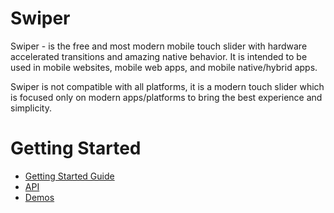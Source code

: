 # Swiper

Swiper - is the free and most modern mobile touch slider with hardware accelerated transitions and amazing native behavior. It is intended to be used in mobile websites, mobile web apps, and mobile native/hybrid apps.

Swiper is not compatible with all platforms, it is a modern touch slider which is focused only on modern apps/platforms to bring the best experience and simplicity.

# Getting Started

-   [Getting Started Guide](https://swiperjs.com/get-started/)
-   [API](https://swiperjs.com/swiper-api/)
-   [Demos](https://swiperjs.com/demos/)
